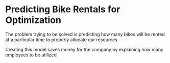 # Predicting Bike Rentals for Optimization

The problem trying to be solved is predicting how many bikes will be rented at a particular time to properly allocate our resources

Creating this model saves money for the company by explaining how many employees to be utilized
